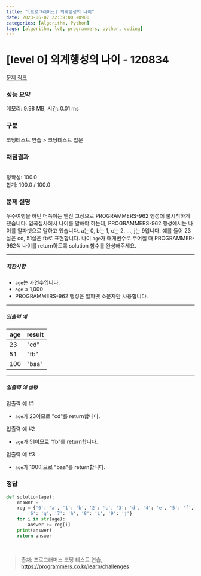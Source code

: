 ```yaml
---
title: "[프로그래머스] 외계행성의 나이"
date: 2023-06-07 22:39:00 +0900
categories: [Algorithm, Python]
tags: [algorithm, lv0, programmers, python, coding]
---
```


# [level 0] 외계행성의 나이 - 120834

[문제 링크](https://school.programmers.co.kr/learn/courses/30/lessons/120834)

### 성능 요약

메모리: 9.98 MB, 시간: 0.01 ms

### 구분

코딩테스트 연습 > 코딩테스트 입문

### 채점결과

<br/>정확성: 100.0<br/>합계: 100.0 / 100.0

### 문제 설명

<p>우주여행을 하던 머쓱이는 엔진 고장으로 PROGRAMMERS-962 행성에 불시착하게 됐습니다. 입국심사에서 나이를 말해야 하는데, PROGRAMMERS-962 행성에서는 나이를 알파벳으로 말하고 있습니다. a는 0, b는 1, c는 2, ..., j는 9입니다. 예를 들어 23살은 cd, 51살은 fb로 표현합니다. 나이 <code>age</code>가 매개변수로 주어질 때 PROGRAMMER-962식 나이를 return하도록 solution 함수를 완성해주세요.</p>

<hr>

<h5>제한사항</h5>

<ul>
<li><code>age</code>는 자연수입니다.</li>
<li><code>age</code> ≤ 1,000</li>
<li>PROGRAMMERS-962 행성은 알파벳 소문자만 사용합니다.</li>
</ul>

<hr>

<h5>입출력 예</h5>

| age | result |
|-----|--------|
| 23  | "cd"   |
| 51  | "fb"   |
| 100 | "baa"  |

<hr>

<h5>입출력 예 설명</h5>

<p>입출력 예 #1</p>

<ul>
<li><code>age</code>가 23이므로 "cd"를 return합니다.</li>
</ul>

<p>입출력 예 #2</p>

<ul>
<li><code>age</code>가 51이므로 "fb"를 return합니다.</li>
</ul>

<p>입출력 예 #3</p>

<ul>
<li><code>age</code>가 100이므로 "baa"를 return합니다.</li>
</ul>

### 정답

```python
def solution(age):
    answer = ''
    reg = {'0': 'a', '1': 'b', '2': 'c', '3': 'd', '4': 'e', '5': 'f',
        '6': 'g', '7': 'h', '8': 'i', '9': 'j'}
    for i in str(age):
        answer += reg[i]
    print(answer)
    return answer
```

<br>

> 출처: 프로그래머스 코딩 테스트 연습, https://programmers.co.kr/learn/challenges
